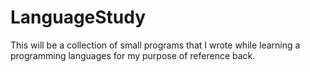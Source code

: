 # LanguageStudy

This will be a collection of small programs that I wrote while learning a programming languages for my purpose of reference back.
